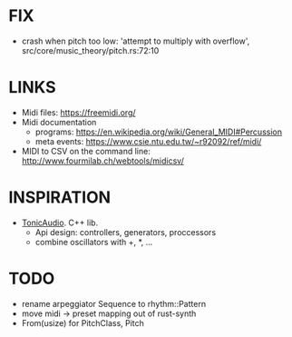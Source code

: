 # FIX
- crash when pitch too low: 'attempt to multiply with overflow', src/core/music_theory/pitch.rs:72:10

# LINKS
- Midi files: https://freemidi.org/
- Midi documentation
    - programs: https://en.wikipedia.org/wiki/General_MIDI#Percussion
    - meta events: https://www.csie.ntu.edu.tw/~r92092/ref/midi/
- MIDI to CSV on the command line: http://www.fourmilab.ch/webtools/midicsv/

# INSPIRATION
- [TonicAudio](https://github.com/TonicAudio/Tonic). C++ lib.
    - Api design: controllers, generators, proccessors
    - combine oscillators with +, *, ...

# TODO
- rename arpeggiator Sequence to rhythm::Pattern
- move midi -> preset mapping out of rust-synth
- From(usize) for PitchClass, Pitch